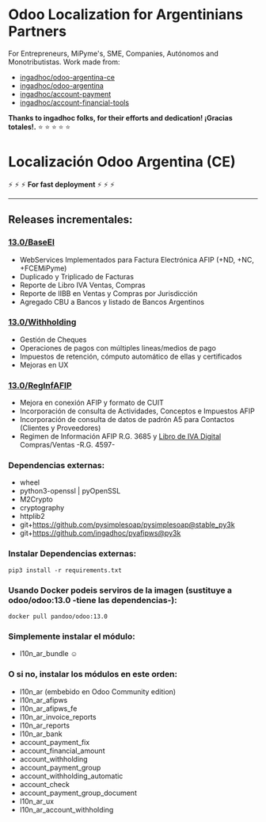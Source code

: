 
# Odoo Localization for Argentinians Partners

For Entrepreneurs, MiPyme's, SME, Companies, Autónomos and Monotributistas. 
Work made from:

 - [ingadhoc/odoo-argentina-ce](https://github.com/ingadhoc/odoo-argentina-ce)
 - [ingadhoc/odoo-argentina](https://github.com/ingadhoc/odoo-argentina)
 - [ingadhoc/account-payment](https://github.com/ingadhoc/account-payment)
 - [ingadhoc/account-financial-tools](https://github.com/ingadhoc/account-financial-tools)

**Thanks to ingadhoc folks, for their efforts and dedication! ¡Gracias totales!.**
:star: :star: :star: :star: :star:

# Localización Odoo Argentina (CE)

:zap: :zap: :zap: **For fast deployment** :zap: :zap: :zap:

-----

## Releases incrementales:

### [13.0/BaseEI](https://github.com/odoo-mastercore/odoo-argentina/releases/tag/13.0%2FBaseEI)
- WebServices Implementados para Factura Electrónica AFIP (+ND, +NC, +FCEMiPyme)
- Duplicado y Triplicado de Facturas
- Reporte de Libro IVA Ventas, Compras
- Reporte de IIBB en Ventas y Compras por Jurisdicción
- Agregado CBU a Bancos y listado de Bancos Argentinos
### [13.0/Withholding](https://github.com/odoo-mastercore/odoo-argentina/releases/tag/13.0%2FWithholding)
- Gestión de Cheques 
- Operaciones de pagos con múltiples lineas/medios de pago
- Impuestos de retención, cómputo automático de ellas y certificados
- Mejoras en UX
### [13.0/RegInfAFIP](https://github.com/odoo-mastercore/odoo-argentina/releases/tag/13.0%2FRegInfAFIP)
- Mejora en conexión AFIP y formato de CUIT
- Incorporación de consulta de Actividades, Conceptos e Impuestos AFIP
- Incorporación de consulta de datos de padrón A5 para Contactos (Clientes y Proveedores)
- Regimen de Información AFIP R.G. 3685 y [Libro de IVA Digital](https://www.afip.gob.ar/libro-iva-digital/) Compras/Ventas -R.G. 4597-
<!--
### 13.0/MercadoPago (Future)
- Método de Pago MercadoPago
### 13.0/CotizacionUSDAFIP (Future)
- Actualización automática de cotización USD
### 13.0/ConsultComprobantes (Future)
- Consulta de Comprobantes AFIP (web service AFIP de constatación de comprobantes)
### 13.0/PercIIBB (Future)
- TXT Reg. Inf. para Agentes de percepción IIBB
### 13.0/MercadoLibre (Future)
- Integración con MercadoLibre
-->

### Dependencias externas:

- wheel
- python3-openssl | pyOpenSSL
- M2Crypto
- cryptography
- httplib2
- git+https://github.com/pysimplesoap/pysimplesoap@stable_py3k
- git+https://github.com/ingadhoc/pyafipws@py3k

### Instalar Dependencias externas:

```
pip3 install -r requirements.txt
```

### Usando Docker podeis serviros de la imagen (sustituye a odoo/odoo:13.0 -tiene las dependencias-):

```
docker pull pandoo/odoo:13.0
```

### Simplemente instalar el módulo:

- l10n_ar_bundle :relaxed:

### O si no, instalar los módulos en este orden:

- l10n_ar (embebido en Odoo Community edition)
- l10n_ar_afipws
- l10n_ar_afipws_fe
- l10n_ar_invoice_reports
- l10n_ar_reports 
- l10n_ar_bank
- account_payment_fix
- account_financial_amount
- account_withholding
- account_payment_group
- account_withholding_automatic
- account_check
- account_payment_group_document
- l10n_ar_ux
- l10n_ar_account_withholding
